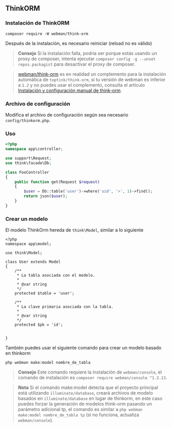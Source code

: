 ## ThinkORM

### Instalación de ThinkORM

`composer require -W webman/think-orm`

Después de la instalación, es necesario reiniciar (reload no es válido)

> **Consejo**
> Si la instalación falla, podría ser porque estás usando un proxy de composer, intenta ejecutar `composer config -g --unset repos.packagist` para desactivar el proxy de composer.

> [webman/think-orm](https://www.workerman.net/plugin/14) es en realidad un complemento para la instalación automática de `toptink/think-orm`, si tu versión de webman es inferior a `1.2` y no puedes usar el complemento, consulta el artículo [Instalación y configuración manual de think-orm](https://www.workerman.net/a/1289).

### Archivo de configuración
Modifica el archivo de configuración según sea necesario `config/thinkorm.php`.

### Uso

```php
<?php
namespace app\controller;

use support\Request;
use think\facade\Db;

class FooController
{
    public function get(Request $request)
    {
        $user = Db::table('user')->where('uid', '>', 1)->find();
        return json($user);
    }
}
```

### Crear un modelo

El modelo ThinkOrm hereda de `think\Model`, similar a lo siguiente
```
<?php
namespace app\model;

use think\Model;

class User extends Model
{
    /**
     * La tabla asociada con el modelo.
     *
     * @var string
     */
    protected $table = 'user';

    /**
     * La clave primaria asociada con la tabla.
     *
     * @var string
     */
    protected $pk = 'id';

    
}
```

También puedes usar el siguiente comando para crear un modelo basado en thinkorm
```
php webman make:model nombre_de_tabla
```

> **Consejo**
> Este comando requiere la instalación de `webman/console`, el comando de instalación es `composer require webman/console ^1.2.13`.

> **Nota**
> Si el comando make:model detecta que el proyecto principal está utilizando `illuminate/database`, creará archivos de modelo basados en `illuminate/database` en lugar de thinkorm, en este caso puedes forzar la generación de modelos think-orm pasando un parámetro adicional tp, el comando es similar a `php webman make:model nombre_de_tabla tp` (si no funciona, actualiza `webman/console`).
